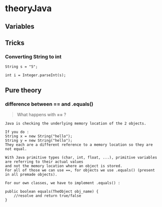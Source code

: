 # theoryJava

## Variables

## Tricks

### Converting String to int

```
String s = "5";

int i = Integer.parseInt(s);
```


## Pure theory

### difference between == and .equals()

> What happens with __==__ ?

```
Java is checking the underlying memory location of the 2 objects.

If you do :
String x = new String("hello");
String y = new String("hello");
They each are a different reference to a memory location so they are not equal.

With Java primitive types (char, int, float, ...), primitive variables are referring to their actual values
and not the memory location where an object is stored.
For all of those we can use ==, for objects we use .equals() (present in all premade objects).

For our own classes, we have to implement .equals() :

public boolean equals(TheObject obj_name) {
    //resolve and return true/false
}
```

